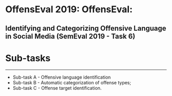 OffensEval 2019: OffensEval:
============================
Identifying and Categorizing Offensive Language in Social Media (SemEval 2019 - Task 6)
---------------------------------------------------------------------------------------
# Sub-tasks
----------
 * Sub-task A - Offensive language identification
 * Sub-task B - Automatic categorization of offense types;
 * Sub-task C - Offense target identification.
